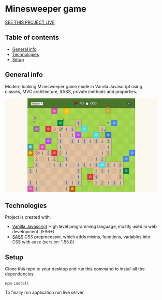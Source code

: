 # Minesweeper game

[SEE THIS PROJECT LIVE](https://rafalnawojczyk.pl/minesweeper/)

## Table of contents

-   [General info](#general-info)
-   [Technologies](#technologies)
-   [Setup](#setup)

## General info

Modern looking Minesweeper game made in Vanilla Javascript using classes, MVC architecture, SASS, private methods and properties.

![Minesweeper screenshoot](https://github.com/rafalnawojczyk/Minesweeper/blob/master/img/minesweeper-project.jpg?raw=true)

## Technologies

Project is created with:

-   [Vanilla Javascript](https://javascript.info/) High level programming language, mostly used in web development. (ES6+)
-   [SASS](https://sass-lang.com/) CSS preprocessor, which adds mixins, functions, variables into CSS with ease (version: 1.55.0)


## Setup

Clone this repo to your desktop and run this command to install all the dependencies:

```
npm install
```

To finally run application run live server.
